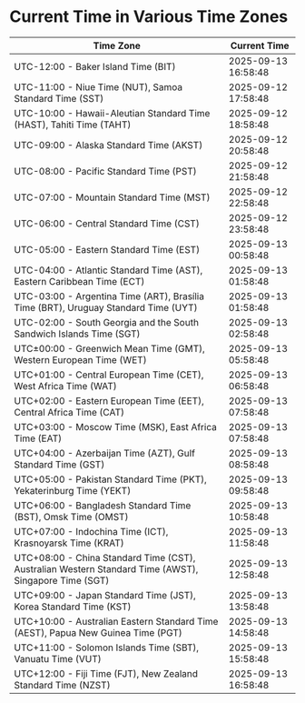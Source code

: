 # Current Time in Various Time Zones

| Time Zone | Current Time |
|-----------|--------------|
| UTC-12:00 - Baker Island Time (BIT) | 2025-09-13 16:58:48 |
| UTC-11:00 - Niue Time (NUT), Samoa Standard Time (SST) | 2025-09-12 17:58:48 |
| UTC-10:00 - Hawaii-Aleutian Standard Time (HAST), Tahiti Time (TAHT) | 2025-09-12 18:58:48 |
| UTC-09:00 - Alaska Standard Time (AKST) | 2025-09-12 20:58:48 |
| UTC-08:00 - Pacific Standard Time (PST) | 2025-09-12 21:58:48 |
| UTC-07:00 - Mountain Standard Time (MST) | 2025-09-12 22:58:48 |
| UTC-06:00 - Central Standard Time (CST) | 2025-09-12 23:58:48 |
| UTC-05:00 - Eastern Standard Time (EST) | 2025-09-13 00:58:48 |
| UTC-04:00 - Atlantic Standard Time (AST), Eastern Caribbean Time (ECT) | 2025-09-13 01:58:48 |
| UTC-03:00 - Argentina Time (ART), Brasília Time (BRT), Uruguay Standard Time (UYT) | 2025-09-13 01:58:48 |
| UTC-02:00 - South Georgia and the South Sandwich Islands Time (SGT) | 2025-09-13 02:58:48 |
| UTC±00:00 - Greenwich Mean Time (GMT), Western European Time (WET) | 2025-09-13 05:58:48 |
| UTC+01:00 - Central European Time (CET), West Africa Time (WAT) | 2025-09-13 06:58:48 |
| UTC+02:00 - Eastern European Time (EET), Central Africa Time (CAT) | 2025-09-13 07:58:48 |
| UTC+03:00 - Moscow Time (MSK), East Africa Time (EAT) | 2025-09-13 07:58:48 |
| UTC+04:00 - Azerbaijan Time (AZT), Gulf Standard Time (GST) | 2025-09-13 08:58:48 |
| UTC+05:00 - Pakistan Standard Time (PKT), Yekaterinburg Time (YEKT) | 2025-09-13 09:58:48 |
| UTC+06:00 - Bangladesh Standard Time (BST), Omsk Time (OMST) | 2025-09-13 10:58:48 |
| UTC+07:00 - Indochina Time (ICT), Krasnoyarsk Time (KRAT) | 2025-09-13 11:58:48 |
| UTC+08:00 - China Standard Time (CST), Australian Western Standard Time (AWST), Singapore Time (SGT) | 2025-09-13 12:58:48 |
| UTC+09:00 - Japan Standard Time (JST), Korea Standard Time (KST) | 2025-09-13 13:58:48 |
| UTC+10:00 - Australian Eastern Standard Time (AEST), Papua New Guinea Time (PGT) | 2025-09-13 14:58:48 |
| UTC+11:00 - Solomon Islands Time (SBT), Vanuatu Time (VUT) | 2025-09-13 15:58:48 |
| UTC+12:00 - Fiji Time (FJT), New Zealand Standard Time (NZST) | 2025-09-13 16:58:48 |
